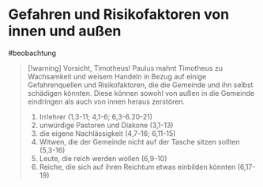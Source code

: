 # Gefahren und Risikofaktoren von innen und außen

#beobachtung 

> [!warning] Vorsicht, Timotheus!
> Paulus mahnt Timotheus zu Wachsamkeit und weisem Handeln in Bezug auf einige Gefahrenquellen und Risikofaktoren, die die Gemeinde und ihn selbst schädigen könnten. Diese können sowohl von außen in die Gemeinde eindringen als auch von innen heraus zerstören.
> 
> 1. Irrlehrer (1,3-11; 4,1-6; 6,3-6.20-21)
> 2. unwürdige Pastoren und Diakone (3,1-13)
> 3. die eigene Nachlässigkeit (4,7-16; 6,11-15)
> 4. Witwen, die der Gemeinde nicht auf der Tasche sitzen sollten (5,3-16)
> 5. Leute, die reich werden wollen (6,9-10)
> 6. Reiche, die sich auf ihren Reichtum etwas einbilden könnten (6,17-19)

